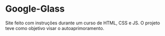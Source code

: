 # Google-Glass
Site feito com instruções durante um curso de HTML, CSS e JS. O projeto teve como objetivo visar o autoaprimoramento.
